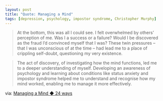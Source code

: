 ```yaml
---
layout: post
title: "Quote: Managing a Mind"
tags: [depression, psychology, impostor syndrome, Christopher Murphy]
---
```


>At the bottom, this was all I could see. I felt overwhelmed by others’ perception of me. Was I a success or a failure? Would I be discovered as the fraud I’d convinced myself that I was? These twin pressures – that I was unconscious of at the time – had lead me to a place of crippling self-doubt, questioning my very existence. 

>The act of discovery, of investigating how the mind functions, led me to a deeper understanding of myself. Developing an awareness of psychology and learning about conditions like status anxiety and impostor syndrome helped me to understand and recognise how my mind worked, enabling me to manage it more effectively.

via: [Managing a Mind ◆ 24 ways](http://24ways.org/2013/managing-a-mind/)
